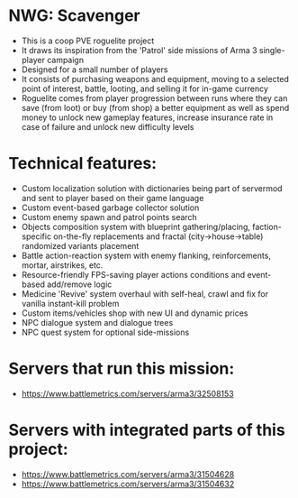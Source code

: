 # NWG: Scavenger
+ This is a coop PVE roguelite project
+ It draws its inspiration from the 'Patrol' side missions of Arma 3 single-player campaign
+ Designed for a small number of players
+ It consists of purchasing weapons and equipment, moving to a selected point of interest, battle, looting, and selling it for in-game currency
+ Roguelite comes from player progression between runs where they can save (from loot) or buy (from shop) a better equipment as well as spend money to unlock new gameplay features, increase insurance rate in case of failure and unlock new difficulty levels

# Technical features:
+ Custom localization solution with dictionaries being part of servermod and sent to player based on their game language
+ Custom event-based garbage collector solution
+ Custom enemy spawn and patrol points search
+ Objects composition system with blueprint gathering/placing, faction-specific on-the-fly replacements and fractal (city->house->table) randomized variants placement
+ Battle action-reaction system with enemy flanking, reinforcements, mortar, airstrikes, etc.
+ Resource-friendly FPS-saving player actions conditions and event-based add/remove logic
+ Medicine 'Revive' system overhaul with self-heal, crawl and fix for vanilla instant-kill problem
+ Custom items/vehicles shop with new UI and dynamic prices
+ NPC dialogue system and dialogue trees
+ NPC quest system for optional side-missions

# Servers that run this mission:
+ https://www.battlemetrics.com/servers/arma3/32508153

# Servers with integrated parts of this project:
+ https://www.battlemetrics.com/servers/arma3/31504628
+ https://www.battlemetrics.com/servers/arma3/31504632
